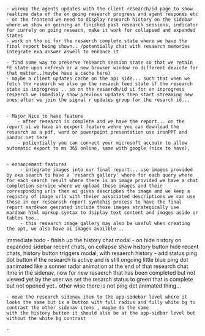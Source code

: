     - wireup the agents updates with the client research/id page to show realtime data of the on going research progress and agent respones etc
    - on the frontend we need to display research history on the sidebar where we show on goining an finished past research sessions, indicator for currely on going reseach, make it work for collapsed and expanded states
    - work on the ui for the resaerch complete state where we have the final report being shown.. /potentially chat with resaerch memories integrate exa answer aswell to enhance it

    - find some way to preserve research session state so that we retain FE state upon refresh or a new browser window ro different devicde for that matter..(maybe have a cache here)
    - maybe a client updates cache on the api side... such that when we fetch the research we also ge the resaech feed state if the research state is inprogress .. so on the resaerdh/id ui for an inprogress resaerch we immedialy show previous updates then start streaming new ones after we join the signal r updates group for the resarch id...


    - Major Nice to have feature
        - after research is complete and we have the report... on the report ui we have an eexport feature wehre you can download the resaerch as a pdf, word or powerpoint presentation use ironPPT and pandoc.net here
        - potientially you can connect your microsoft accoutn to allow automatic export to ms 365 online, same with google (nice to have),


    - enhancement features
         - integrate images into our final report... use images provided by exa search to have a 'resarch gallery' where for each query where for each search result where there is an image provided we have a chat completion service where we upload these images and their corresponding urls then ai gives descripbes the image and we keep a registry of image urls with theier associated descriptions we can use these in our researsch report syntehis process to have the final report mardkwon genrated include those images strategically use mardown html markup syntax to dsiplay text content and images aside or tables too..
         - this research image gallery may also be useful when creating the ppt, we also have ai imagen availble ..

immediate todo - finish up the history chat modal - on hide history on expanded sidebar recent chats, on collapse show history button hide recent chats, history button triggers modal, with resaerch history - add status ping dot button if the research is active and is still ongoing little blue ping dot aanimated like a sonner radar animation at the end of that research chat itme in the sidenav,
now for new resaerch that has been completed but not viewed yet by the user we set the resarch status to green that is complete but not opened yet.. other wise there is not ping dot animated thing...

    - move the research sidenav item to the app-sidebar level where it looks the same but is a button with full radius and fully white bg to contrast the other sidenav items , maybe do the same
    with the history button it should also be at the app-sidbar level but without the white bg contrast

    -
